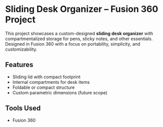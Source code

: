 #  Sliding Desk Organizer – Fusion 360 Project

This project showcases a custom-designed **sliding desk organizer** with compartmentalized storage for pens, sticky notes, and other essentials. Designed in Fusion 360 with a focus on portability, simplicity, and customizability.


##  Features
- Sliding lid with compact footprint
- Internal compartments for desk items
- Foldable or compact structure
- Custom parametric dimensions (future scope)

## Tools Used
- Fusion 360

